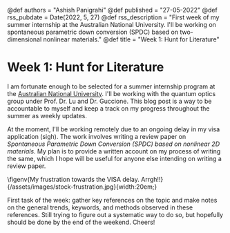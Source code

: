 @def authors = "Ashish Panigrahi"
@def published = "27-05-2022"
@def rss_pubdate = Date(2022, 5, 27)
@def rss_description = "First week of my summer internship at the Australian National University. I'll be working on spontaneous parametric down conversion (SPDC) based on two-dimensional nonlinear materials."
@def title = "Week 1: Hunt for Literature"

# Week 1: Hunt for Literature

I am fortunate enough to be selected for a summer internship program at the
[Australian National University](https://anu.edu.au). I'll be working with the
quantum optics group under Prof. Dr. Lu and Dr. Guccione. This blog post is a way to be
accountable to myself and keep a track on my progress throughout the summer as weekly
updates.

At the moment, I'll be working remotely due to an ongoing delay in my visa
application (sigh). The work involves writing a review paper on *Spontaneous
Parametric Down Conversion (SPDC) based on nonlinear 2D materials*. My plan is to
provide a written account on my process of writing the same, which I hope will be
useful for anyone else intending on writing a review paper.

\figenv{My frustration towards the VISA delay.
Arrgh!!}{/assets/images/stock-frustration.jpg}{width:20em;}

First task of the week: gather key references on the topic and make notes on the
general trends, keywords, and methods observed in these references. Still trying to
figure out a systematic way to do so, but hopefully should be done by the end of the
weekend. Cheers!
